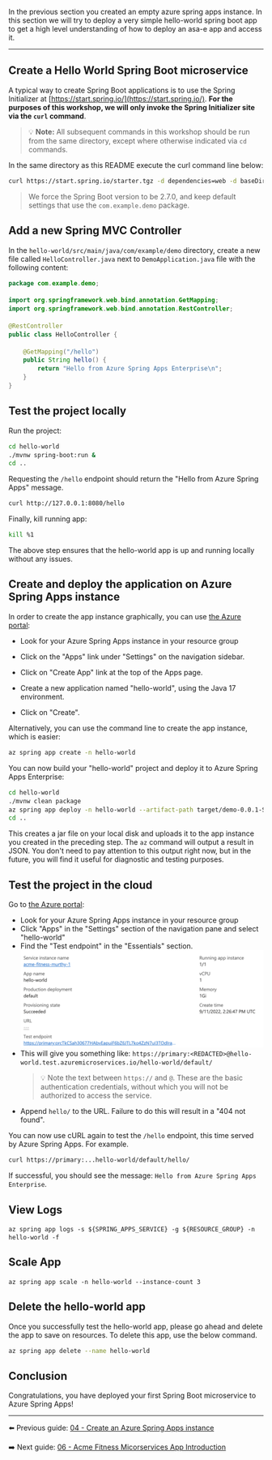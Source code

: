 In the previous section you created an empty azure spring apps instance. In this section we will try to deploy a very simple hello-world spring boot app to get a high level understanding of how to deploy an asa-e app and access it. 

---

## Create a Hello World Spring Boot microservice

A typical way to create Spring Boot applications is to use the Spring Initializer at  [https://start.spring.io/](https://start.spring.io/). 
**For the purposes of this workshop, we will only invoke the Spring Initializer site via the `curl` command**.

>💡 __Note:__ All subsequent commands in this workshop should be run from the same directory, except where otherwise indicated via `cd` commands.

In the same directory as this README execute the curl command line below:

```bash
curl https://start.spring.io/starter.tgz -d dependencies=web -d baseDir=hello-world \ -d bootVersion=2.7.5 -d javaVersion=17 -d type=maven-project | tar -xzvf -
```

> We force the Spring Boot version to be 2.7.0, and keep default settings that use the `com.example.demo` package.

## Add a new Spring MVC Controller

In the `hello-world/src/main/java/com/example/demo` directory, create a
new file  called `HelloController.java` next to `DemoApplication.java` file with
the following content:

```java
package com.example.demo;

import org.springframework.web.bind.annotation.GetMapping;
import org.springframework.web.bind.annotation.RestController;

@RestController
public class HelloController {

    @GetMapping("/hello")
    public String hello() {
        return "Hello from Azure Spring Apps Enterprise\n";
    }
}
```

## Test the project locally

Run the project:

```bash
cd hello-world
./mvnw spring-boot:run &
cd ..
```

Requesting the `/hello` endpoint should return the "Hello from Azure Spring Apps" message.

```bash
curl http://127.0.0.1:8080/hello
```

Finally, kill running app:

```bash
kill %1
```
The above step ensures that the hello-world app is up and running locally without any issues.

## Create and deploy the application on Azure Spring Apps instance


In order to create the app instance graphically, you can use [the Azure portal](https://portal.azure.com/):

- Look for your Azure Spring Apps instance in your resource group
- Click on the "Apps" link under "Settings" on the navigation sidebar.
- Click on "Create App" link at the top of the Apps page.
- Create a new application named "hello-world", using the Java 17 environment.

- Click on "Create".

Alternatively, you can use the command line to create the app instance, which is easier:

```bash
az spring app create -n hello-world
```

You can now build your "hello-world" project and deploy it to Azure Spring Apps Enterprise:

```bash
cd hello-world
./mvnw clean package
az spring app deploy -n hello-world --artifact-path target/demo-0.0.1-SNAPSHOT.jar
cd ..
```

This creates a jar file on your local disk and uploads it to the app instance you created in the preceding step.  The `az` command will output a result in JSON.  You don't need to pay attention to this output right now, but in the future, you will find it useful for diagnostic and testing purposes.

## Test the project in the cloud

Go to [the Azure portal](https://portal.azure.com/):

- Look for your Azure Spring Apps instance in your resource group
- Click "Apps" in the "Settings" section of the navigation pane and select "hello-world"
- Find the "Test endpoint" in the "Essentials" section.
![Test endpoint](images/test-endpoint.png)
- This will give you something like:
  `https://primary:<REDACTED>@hello-world.test.azuremicroservices.io/hello-world/default/`
  >💡 Note the text between `https://` and `@`.  These are the basic authentication credentials, without which you will not be authorized to access the service.
- Append `hello/` to the URL.  Failure to do this will result in a "404 not found".

You can now use cURL again to test the `/hello` endpoint, this time served by Azure Spring Apps.  For example.

```bash
curl https://primary:...hello-world/default/hello/
```

If successful, you should see the message: `Hello from Azure Spring Apps Enterprise`.

## View Logs

```shell
az spring app logs -s ${SPRING_APPS_SERVICE} -g ${RESOURCE_GROUP} -n hello-world -f
```

## Scale App

```shell
az spring app scale -n hello-world --instance-count 3
```

## Delete the hello-world app
Once you successfully test the hello-world app, please go ahead and delete the app to save on resources. To delete this app, use the below command.

```bash
az spring app delete --name hello-world
```
## Conclusion

Congratulations, you have deployed your first Spring Boot microservice to Azure Spring Apps!


---

⬅️ Previous guide: [04 - Create an Azure Spring Apps instance](../04-create-asa-e-instance/README.md)

➡️ Next guide: [06 - Acme Fitness Micorservices App Introduction](../06-polyglot-microservices-app-acme-fitness/README.md)
